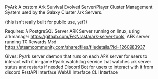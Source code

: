 PyArk
A custom Ark Survival Evolved Server/Player Cluster Management System used by the Galaxy Cluster Ark Servers.

(this isn't really built for public use, yet?)

Requires:
A PostgreSQL Server
ARK Server running on linux, using arkmanager https://github.com/FezVrasta/ark-server-tools, 
ARK server running TC Rewards Mod https://steamcommunity.com/sharedfiles/filedetails/?id=1260983937

Gives:
Pyark server daemon that runs on each ARK server for users to interact with it in-game
Pyark watchdog service that watches ark server status and restarts if needed
Discord Bot for users to interact with it from discord
RestAPI Interface
WebUI Interface
CLI Interface
